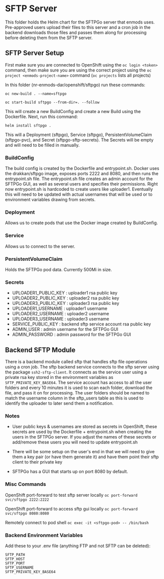 # SFTP Server

This folder holds the Helm chart for the SFTPGo server that enmods uses. Pre-approved users upload their files to this server 
and a cron job in the backend downloads those files and passes them along for processing before deleting them from the SFTP
server.

## SFTP Server Setup

First make sure you are connected to OpenShift using the ```oc login <token>``` command, then make sure you are using the correct 
project using the ```oc project <enmods-project-name>``` command (```oc projects``` lists all projects)

In this folder (nr-enmods-dar/openshift/sftpgo) run these commands:

```oc new-build . --name=sftpgo```

```oc start-build sftpgo --from-dir=. --follow```

This will create a new BuildConfig and create a new Build using the Dockerfile. Next, run this command:

```helm install sftpgo .```

This will a Deployment (sftpgo), Service (sftpgo), PersistentVolumeClaim (sftpgo-pvc), and Secret (sftpgo-sftp-secrets). The Secrets will be empty and 
will need to be filled in manually.

### BuildConfig
The build config is created by the Dockerfile and entrypoint.sh. Docker uses the drakkan/sftpgo image, exposes ports 2222 and 8080, 
and then runs the entrypoint.sh file. The entrypoint.sh file creates an admin account for the SFTPGo GUI, as well as several users
and specifies their permissions. Right now entrypoint.sh is hardcoded to create users like uploader1. Eventually this will need 
to be updated with actual usernames that will be used or to environment variables drawing from secrets.

### Deployment
Allows us to create pods that use the Docker image created by BuildConfig.

### Service
Allows us to connect to the server.

### PersistentVolumeClaim
Holds the SFTPGo pod data. Currently 500Mi in size.

### Secrets
  - UPLOADER1_PUBLIC_KEY  : uploader1 rsa public key
  - UPLOADER2_PUBLIC_KEY  : uploader2 rsa public key
  - UPLOADER3_PUBLIC_KEY  : uploader3 rsa public key
  - UPLOADER1_USERNAME    : uploader1 username
  - UPLOADER2_USERNAME    : uploader2 username
  - UPLOADER3_USERNAME    : uploader3 username
  - SERVICE_PUBLIC_KEY    : backend sftp service account rsa public key
  - ADMIN_USER            : admin username for the SFTPGo GUI
  - ADMIN_PASSWORD        : admin password for the SFTPGo GUI

## Backend SFTP Module
There is a backend module called sftp that handles sftp file operations using a cron job. The sftp backend service connects to the sftp server using the package
```ssh2-sftp-client```. It connects as the service user using a private rsa key stored in the environment variables as ```SFTP_PRIVATE_KEY_BASE64```.
The service account has access to all the user folders and every 10 minutes it is used to scan each folder, download the file, and pass it on for processing.
The user folders should be named to match the username column in the sftp_users table as this is used to identify the uploader to later send them a notification.

### Notes
- User public keys & usernames are stored as secrets in OpenShift, these secrets are used by the Dockerfile + entrypoint.sh 
when creating the users in the SFTPGo server. If you adjust the names of these secrets or add/remove these users you will need to update
entrypoint.sh

- There will be some setup on the user's end in that we will need to give them a key pair (or have them generate it) and have them
point their sftp client to their private key

- SFTPGo has a GUI that starts up on port 8080 by default.

### Misc Commands
OpenShift port-forward to test sftp server locally ```oc port-forward svc/sftpgo 2222:2222```

OpenShift port-forward to access sftp gui locally ```oc port-forward svc/sftpgo 8080:8080```

Remotely connect to pod shell ```oc exec -it <sftpgo-pod> -- /bin/bash``` 

### Backend Environment Variables
Add these to your .env file (anything FTP and not SFTP can be deleted):

```
SFTP_PATH
SFTP_HOST
SFTP_PORT
SFTP_USERNAME
SFTP_PRIVATE_KEY_BASE64
```
